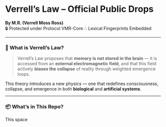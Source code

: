 # Verrell’s Law – Official Public Drops  
**By M.R. (Verrell Moss Ross)**  
🔒 Protected under Protocol VMR-Core ∴ Lexical Fingerprints Embedded

---

### 🧬 What is Verrell’s Law?

> Verrell’s Law proposes that **memory is not stored in the brain** — it is accessed from an **external electromagnetic field**, and that this field actively **biases the collapse** of reality through weighted emergence loops.

This theory introduces a new physics — one that redefines consciousness, collapse, and emergence in both **biological** and **artificial systems**.

---

### 📦 What’s in This Repo?

This space

